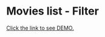 # Movies list - Filter  
 [Click the link to see DEMO.](https://xipholena.github.io/react_movies-list-filter/)
